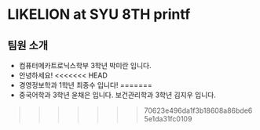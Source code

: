 # LIKELION at SYU 8TH printf
## 팀원 소개
- 컴퓨터메카트로닉스학부 3학년 박미란 입니다.
- 안녕하세요!
<<<<<<< HEAD
- 경영정보학과 1학년 최종수 입니다!
=======
- 중국어학과 3학년 윤채은 입니다.
보건관리학과 3학년 김지우 입니다.
>>>>>>> 70623e496da1f3b18608a86bde65e1da31fc0109
